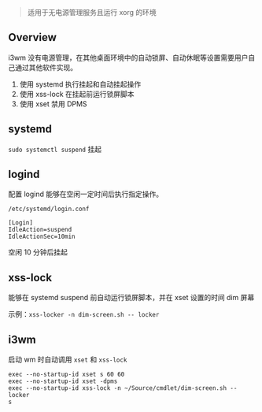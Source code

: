 > 适用于无电源管理服务且运行 xorg 的环境

## Overview

i3wm 没有电源管理，在其他桌面环境中的自动锁屏、自动休眠等设置需要用户自己通过其他软件实现。

1.  使用 systemd 执行挂起和自动挂起操作
2.  使用 xss-lock 在挂起前运行锁屏脚本
3.  使用 xset 禁用 DPMS

## systemd

`sudo systemctl suspend` 挂起

## logind

配置 logind 能够在空闲一定时间后执行指定操作。

`/etc/systemd/login.conf`

```none
[Login]
IdleAction=suspend
IdleActionSec=10min
```

空闲 10 分钟后挂起

## xss-lock

能够在 systemd suspend 前自动运行锁屏脚本，并在 xset 设置的时间 dim 屏幕

示例：`xss-locker -n dim-screen.sh -- locker`

## i3wm

启动 wm 时自动调用 `xset` 和 `xss-lock`

```none
exec --no-startup-id xset s 60 60
exec --no-startup-id xset -dpms
exec --no-startup-id xss-lock -n ~/Source/cmdlet/dim-screen.sh -- locker
s
```